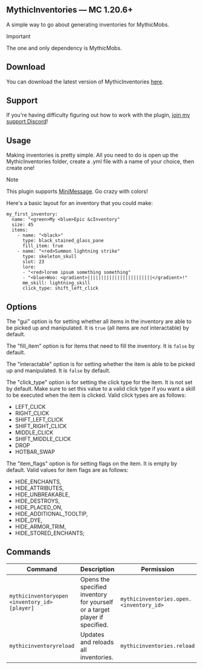 ## MythicInventories — MC 1.20.6+
A simple way to go about generating inventories for MythicMobs.

> [!IMPORTANT]
> The one and only dependency is MythicMobs. 

## Download
You can download the latest version of MythicInventories [here](https://ci.heypr.dev/job/MythicInventories/).

## Support
If you're having difficulty figuring out how to work with the plugin, [join my support Discord](https://discord.gg/Drgk3CxrtV/)!

## Usage
Making inventories is pretty simple. All you need to do is open up the MythicInventories folder, create a .yml file with a name of your choice, then create one! 
> [!NOTE]
> This plugin supports [MiniMessage](https://github.com/Minevictus/MiniMessage/blob/master/DOCS.md). Go crazy with colors!

Here's a basic layout for an inventory that you could make:
```denizenscript
my_first_inventory:
  name: "<green>My <blue>Epic &cInventory"
  size: 45
  items:
    - name: "<black>"
      type: black_stained_glass_pane
      fill_item: true
    - name: "<red>Summon lightning strike"
      type: skeleton_skull
      slot: 23
      lore:
      - "<red>lorem ipsum something something"
      - "<blue>Woo: <gradient>||||||||||||||||||||||||</gradient>!"
      mm_skill: lightning_skill
      click_type: shift_left_click
```

## Options

The "gui" option is for setting whether all items in the inventory are able to be picked up and manipulated. It is `true` (all items are *not* interactable) by default.

The "fill_item" option is for items that need to fill the inventory. It is `false` by default.

The "interactable" option is for setting whether the item is able to be picked up and manipulated. It is `false` by default.

The "click_type" option is for setting the click type for the item. It is not set by default.
Make sure to set this value to a valid click type if you want a skill to be executed when the item is clicked.
Valid click types are as follows: 
- LEFT_CLICK
- RIGHT_CLICK
- SHIFT_LEFT_CLICK
- SHIFT_RIGHT_CLICK
- MIDDLE_CLICK
- SHIFT_MIDDLE_CLICK
- DROP
- HOTBAR_SWAP

The "item_flags" option is for setting flags on the item. It is empty by default.
Valid values for item flags are as follows:
- HIDE_ENCHANTS,
- HIDE_ATTRIBUTES,
- HIDE_UNBREAKABLE,
- HIDE_DESTROYS,
- HIDE_PLACED_ON,
- HIDE_ADDITIONAL_TOOLTIP,
- HIDE_DYE,
- HIDE_ARMOR_TRIM,
- HIDE_STORED_ENCHANTS;

## Commands
| Command                              | Description                                                                                               | Permission                             | Aliases                                  |
|--------------------------------------|-----------------------------------------------------------------------------------------------------------|----------------------------------------|------------------------------------------|
| `mythicinventoryopen <inventory_id> [player]` | Opens the specified inventory for yourself or a target player if specified.                               | `mythicinventories.open.<inventory_id>` | `mio`, `miopen`, `mythicio`              |
| `mythicinventoryreload`              | Updates and reloads all inventories.                                                                      | `mythicinventories.reload`             | `mir`, `mireload`, `mythicireload`       |
